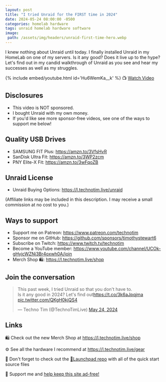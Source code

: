 ```yaml
---
layout: post
title: "I tried Unraid for the FIRST time in 2024"
date: 2024-05-24 08:00:00 -0500
categories: homelab hardware
tags: unraid homelab hardware software
image:
 path: /assets/img/headers/unraid-first-time-hero.webp
---
```


I knew nothing about Unraid until today. I finally installed Unraid in my HomeLab on one of my servers.  Is it any good?  Does it live up to the hype?  Let's find out in my candid walkthrough of Unraid as you see and hear my successes as well as my struggles.

{% include embed/youtube.html id='Hu6WemKa__k' %}
📺 [Watch Video](https://www.youtube.com/watch?v=Hu6WemKa__k)

## Disclosures

- This video is NOT sponsored.
- I bought Unraid with my own money.
- If you'd like see more sponsor-free videos, see one of the ways to support me below!

## Quality USB Drives

- SAMSUNG FIT Plus: <https://amzn.to/3VfsHvR>
- SanDisk Ultra Fit: <https://amzn.to/3WP2zcm>
- PNY Elite-X Fit: <https://amzn.to/3wFqoZB>

## Unraid License

- Unraid Buying Options: <https://l.technotim.live/unraid>

(Affiliate links may be included in this description. I may receive a small commission at no cost to you.)

## Ways to support

- Support me on Patreon: <https://www.patreon.com/technotim>
- Sponsor me on GitHub: <https://github.com/sponsors/timothystewart6>
- Subscribe on Twitch: <https://www.twitch.tv/technotim>
- Become a YouTube member: <https://www.youtube.com/channel/UCOk-gHyjcWZNj3Br4oxwh0A/join>
- Merch Shop 🛍️: <https://l.technotim.live/shop>

## Join the conversation

<blockquote class="twitter-tweet" data-dnt="true" data-theme="dark"><p lang="en" dir="ltr">This past week, I tried Unraid so that you don&#39;t have to. <br>Is it any good in 2024? Let&#39;s find out<a href="https://t.co/3k6aJpqjma">https://t.co/3k6aJpqjma</a> <a href="https://t.co/QKgH0kjQS4">pic.twitter.com/QKgH0kjQS4</a></p>&mdash; Techno Tim (@TechnoTimLive) <a href="https://twitter.com/TechnoTimLive/status/1794025250193129848?ref_src=twsrc%5Etfw">May 24, 2024</a></blockquote> <script async src="https://platform.twitter.com/widgets.js" charset="utf-8"></script>

## Links

🛍️ Check out the new Merch Shop at <https://l.technotim.live/shop>

⚙️ See all the hardware I recommend at <https://l.technotim.live/gear>

🚀 Don't forget to check out the [🚀Launchpad repo](https://l.technotim.live/quick-start) with all of the quick start source files

🤝 Support me and [help keep this site ad-free!](/sponsor)
